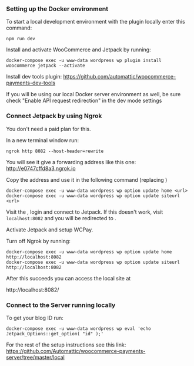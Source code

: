 ### Setting up the Docker environment

To start a local development environment with the plugin locally enter this command:

`npm run dev`

Install and activate WooCommerce and Jetpack by running:

```
docker-compose exec -u www-data wordpress wp plugin install woocommerce jetpack --activate
```

Install dev tools plugin:
https://github.com/automattic/woocommerce-payments-dev-tools

If you will be using our local Docker server environment as well, be sure check "Enable API request redirection" in the dev mode settings

### Connect Jetpack by using Ngrok
You don't need a paid plan for this.

In a new terminal window run:

```
ngrok http 8082 --host-header=rewrite
```

You will see it give a forwarding address like this one:
 http://e0747cffd8a3.ngrok.io
 
Copy the address and use it in the following command (replacing <url>)

```
docker-compose exec -u www-data wordpress wp option update home <url>
docker-compose exec -u www-data wordpress wp option update siteurl <url>
```

Visit the <url> , login and connect to Jetpack. If this doesn't work, visit `localhost:8082` and you will be redirected 
to <url>.


Activate Jetpack and setup WCPay.


Turn off Ngrok by running:

```
docker-compose exec -u www-data wordpress wp option update home http://localhost:8082
docker-compose exec -u www-data wordpress wp option update siteurl http://localhost:8082
```

After this succeeds you can access the local site at

http://localhost:8082/

### Connect to the Server running locally

To get your blog ID run:

```
docker-compose exec -u www-data wordpress wp eval 'echo Jetpack_Options::get_option( "id" );'
```

For the rest of the setup instructions see this link:
https://github.com/Automattic/woocommerce-payments-server/tree/master/local
